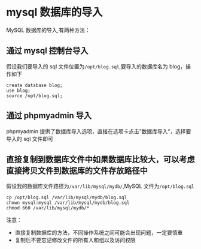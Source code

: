 # mysql 数据库的导入

MySQL 数据库的导入,有两种方法：

## 通过 mysql 控制台导入

假设我们要导入的 sql 文件位置为`/opt/blog.sql`,要导入的数据库名为 blog，操作如下

```
create database blog;
use blog;
source /opt/blog.sql;
```

## 通过 phpmyadmin 导入

phpmyadmin 提供了数据库导入选项，直接在选项卡点击”数据库导入“，选择要导入的 sql 文件即可

## 直接复制到数据库文件中如果数据库比较大，可以考虑直接拷贝文件到数据库的文件存放路径中

假设我的数据库文件路径为`/var/lib/mysql/mydb/`,MySQL 文件为`/opt/blog.sql`

```
cp /opt/blog.sql /var/lib/mysql/mydb/blog.sql
chown mysql:mysql /var/lib/mysql/mydb/blog.sql
chmod 660 /var/lib/mysql/mydb/*
```

注意：

* 直接复制数据库的方法，不同操作系统之间可能会出现问题，一定要慎重
* 复制后不要忘记修改文件的所有人和组以及访问权限
